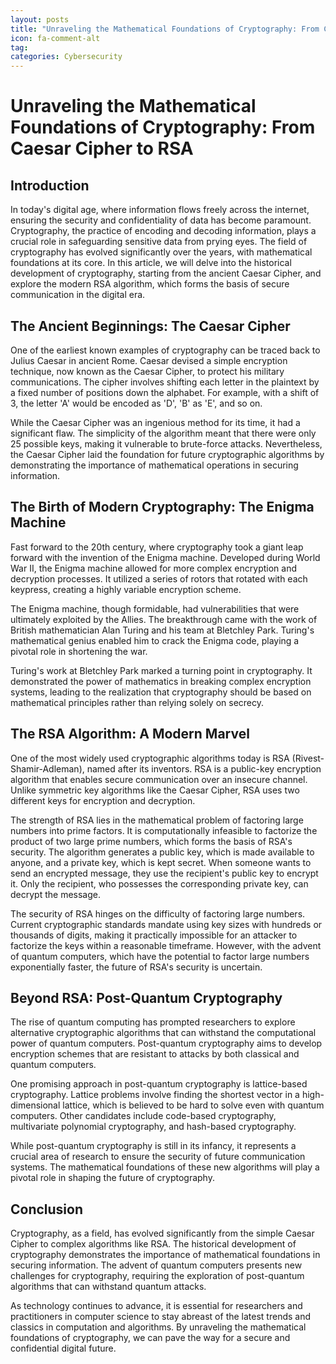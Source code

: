 ```yaml
---
layout: posts
title: "Unraveling the Mathematical Foundations of Cryptography: From Caesar Cipher to RSA"
icon: fa-comment-alt
tag:      
categories: Cybersecurity
---
```



# Unraveling the Mathematical Foundations of Cryptography: From Caesar Cipher to RSA

## Introduction

In today's digital age, where information flows freely across the internet, ensuring the security and confidentiality of data has become paramount. Cryptography, the practice of encoding and decoding information, plays a crucial role in safeguarding sensitive data from prying eyes. The field of cryptography has evolved significantly over the years, with mathematical foundations at its core. In this article, we will delve into the historical development of cryptography, starting from the ancient Caesar Cipher, and explore the modern RSA algorithm, which forms the basis of secure communication in the digital era.

## The Ancient Beginnings: The Caesar Cipher

One of the earliest known examples of cryptography can be traced back to Julius Caesar in ancient Rome. Caesar devised a simple encryption technique, now known as the Caesar Cipher, to protect his military communications. The cipher involves shifting each letter in the plaintext by a fixed number of positions down the alphabet. For example, with a shift of 3, the letter 'A' would be encoded as 'D', 'B' as 'E', and so on.

While the Caesar Cipher was an ingenious method for its time, it had a significant flaw. The simplicity of the algorithm meant that there were only 25 possible keys, making it vulnerable to brute-force attacks. Nevertheless, the Caesar Cipher laid the foundation for future cryptographic algorithms by demonstrating the importance of mathematical operations in securing information.

## The Birth of Modern Cryptography: The Enigma Machine

Fast forward to the 20th century, where cryptography took a giant leap forward with the invention of the Enigma machine. Developed during World War II, the Enigma machine allowed for more complex encryption and decryption processes. It utilized a series of rotors that rotated with each keypress, creating a highly variable encryption scheme.

The Enigma machine, though formidable, had vulnerabilities that were ultimately exploited by the Allies. The breakthrough came with the work of British mathematician Alan Turing and his team at Bletchley Park. Turing's mathematical genius enabled him to crack the Enigma code, playing a pivotal role in shortening the war.

Turing's work at Bletchley Park marked a turning point in cryptography. It demonstrated the power of mathematics in breaking complex encryption systems, leading to the realization that cryptography should be based on mathematical principles rather than relying solely on secrecy.

## The RSA Algorithm: A Modern Marvel

One of the most widely used cryptographic algorithms today is RSA (Rivest-Shamir-Adleman), named after its inventors. RSA is a public-key encryption algorithm that enables secure communication over an insecure channel. Unlike symmetric key algorithms like the Caesar Cipher, RSA uses two different keys for encryption and decryption.

The strength of RSA lies in the mathematical problem of factoring large numbers into prime factors. It is computationally infeasible to factorize the product of two large prime numbers, which forms the basis of RSA's security. The algorithm generates a public key, which is made available to anyone, and a private key, which is kept secret. When someone wants to send an encrypted message, they use the recipient's public key to encrypt it. Only the recipient, who possesses the corresponding private key, can decrypt the message.

The security of RSA hinges on the difficulty of factoring large numbers. Current cryptographic standards mandate using key sizes with hundreds or thousands of digits, making it practically impossible for an attacker to factorize the keys within a reasonable timeframe. However, with the advent of quantum computers, which have the potential to factor large numbers exponentially faster, the future of RSA's security is uncertain.

## Beyond RSA: Post-Quantum Cryptography

The rise of quantum computing has prompted researchers to explore alternative cryptographic algorithms that can withstand the computational power of quantum computers. Post-quantum cryptography aims to develop encryption schemes that are resistant to attacks by both classical and quantum computers.

One promising approach in post-quantum cryptography is lattice-based cryptography. Lattice problems involve finding the shortest vector in a high-dimensional lattice, which is believed to be hard to solve even with quantum computers. Other candidates include code-based cryptography, multivariate polynomial cryptography, and hash-based cryptography.

While post-quantum cryptography is still in its infancy, it represents a crucial area of research to ensure the security of future communication systems. The mathematical foundations of these new algorithms will play a pivotal role in shaping the future of cryptography.

## Conclusion

Cryptography, as a field, has evolved significantly from the simple Caesar Cipher to complex algorithms like RSA. The historical development of cryptography demonstrates the importance of mathematical foundations in securing information. The advent of quantum computers presents new challenges for cryptography, requiring the exploration of post-quantum algorithms that can withstand quantum attacks.

As technology continues to advance, it is essential for researchers and practitioners in computer science to stay abreast of the latest trends and classics in computation and algorithms. By unraveling the mathematical foundations of cryptography, we can pave the way for a secure and confidential digital future.